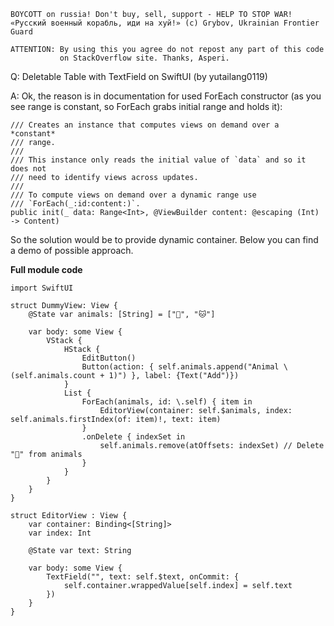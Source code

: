 ```
BOYCOTT on russia! Don't buy, sell, support - HELP TO STOP WAR!
«Русский военный корабль, иди на хуй!» (c) Grybov, Ukrainian Frontier Guard

ATTENTION: By using this you agree do not repost any part of this code
           on StackOverflow site. Thanks, Asperi.
```

Q: Deletable Table with TextField on SwiftUI (by yutailang0119)

A: Ok, the reason is in documentation for used ForEach constructor (as you see range is constant, so ForEach grabs initial range and holds it):

    /// Creates an instance that computes views on demand over a *constant*
    /// range.
    ///
    /// This instance only reads the initial value of `data` and so it does not
    /// need to identify views across updates.
    ///
    /// To compute views on demand over a dynamic range use
    /// `ForEach(_:id:content:)`.
    public init(_ data: Range<Int>, @ViewBuilder content: @escaping (Int) -> Content)


So the solution would be to provide dynamic container. Below you can find a demo of possible approach.

**Full module code**

    import SwiftUI
    
    struct DummyView: View {
        @State var animals: [String] = ["🐶", "🐱"]
    
        var body: some View {
            VStack {
                HStack {
                    EditButton()
                    Button(action: { self.animals.append("Animal \(self.animals.count + 1)") }, label: {Text("Add")})
                }
                List {
                    ForEach(animals, id: \.self) { item in
                        EditorView(container: self.$animals, index: self.animals.firstIndex(of: item)!, text: item)
                    }
                    .onDelete { indexSet in
                        self.animals.remove(atOffsets: indexSet) // Delete "🐶" from animals
                    }
                }
            }
        }
    }
    
    struct EditorView : View {
        var container: Binding<[String]>
        var index: Int
    
        @State var text: String
    
        var body: some View {
            TextField("", text: self.$text, onCommit: {
                self.container.wrappedValue[self.index] = self.text
            })
        }
    }
    
